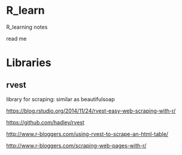 # R_learn
R_learning notes

read me


# Libraries

## rvest

library for scraping: similar as beautifulsoap 

https://blog.rstudio.org/2014/11/24/rvest-easy-web-scraping-with-r/

https://github.com/hadley/rvest

http://www.r-bloggers.com/using-rvest-to-scrape-an-html-table/

http://www.r-bloggers.com/scraping-web-pages-with-r/

